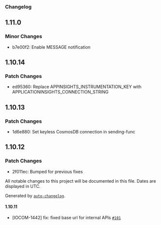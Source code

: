 ### Changelog

## 1.11.0

### Minor Changes

- b7e00f2: Enable MESSAGE notification

## 1.10.14

### Patch Changes

- ed95360: Replace APPINSIGHTS_INSTRUMENTATION_KEY with APPLICATIONINSIGHTS_CONNECTION_STRING

## 1.10.13

### Patch Changes

- 1d6e880: Set keyless CosmosDB connection in sending-func

## 1.10.12

### Patch Changes

- 2f011ec: Bumped for previous fixes

All notable changes to this project will be documented in this file. Dates are displayed in UTC.

Generated by [`auto-changelog`](https://github.com/CookPete/auto-changelog).

#### 1.10.11

- [IOCOM-1442] fix: fixed base url for internal APIs [`#101`](https://github.com/pagopa/io-functions-services-messages/pull/101)
